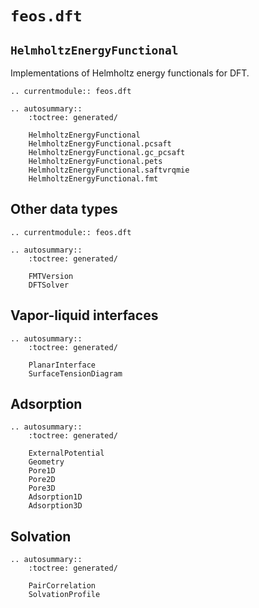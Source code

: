 
# `feos.dft`

## `HelmholtzEnergyFunctional`

Implementations of Helmholtz energy functionals for DFT.

```{eval-rst}
.. currentmodule:: feos.dft

.. autosummary::
    :toctree: generated/

    HelmholtzEnergyFunctional
    HelmholtzEnergyFunctional.pcsaft
    HelmholtzEnergyFunctional.gc_pcsaft
    HelmholtzEnergyFunctional.pets
    HelmholtzEnergyFunctional.saftvrqmie
    HelmholtzEnergyFunctional.fmt
```

## Other data types

```{eval-rst}
.. currentmodule:: feos.dft

.. autosummary::
    :toctree: generated/

    FMTVersion
    DFTSolver
```

## Vapor-liquid interfaces

```{eval-rst}
.. autosummary::
    :toctree: generated/

    PlanarInterface
    SurfaceTensionDiagram
```

## Adsorption

```{eval-rst}
.. autosummary::
    :toctree: generated/

    ExternalPotential
    Geometry
    Pore1D
    Pore2D
    Pore3D
    Adsorption1D
    Adsorption3D
```

## Solvation

```{eval-rst}
.. autosummary::
    :toctree: generated/

    PairCorrelation
    SolvationProfile
```